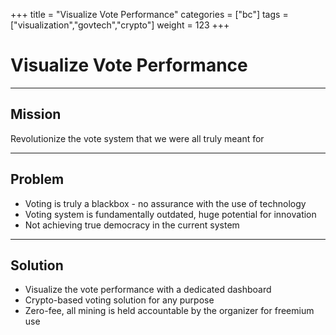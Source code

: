 +++
title = "Visualize Vote Performance"
categories = ["bc"]
tags = ["visualization","govtech","crypto"]
weight = 123
+++

# Visualize Vote Performance

---

## Mission

Revolutionize the vote system that we were all truly meant for

---

## Problem

- Voting is truly a blackbox - no assurance with the use of technology
- Voting system is fundamentally outdated, huge potential for innovation
- Not achieving true democracy in the current system

---

## Solution

- Visualize the vote performance with a dedicated dashboard
- Crypto-based voting solution for any purpose
- Zero-fee, all mining is held accountable by the organizer for freemium use
